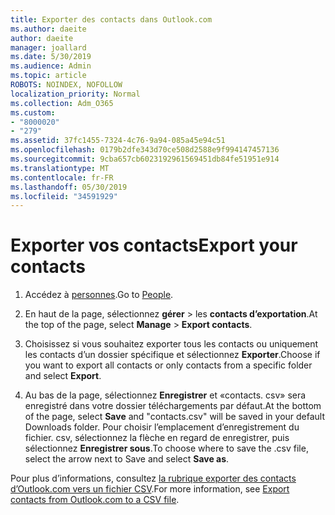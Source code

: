 ```yaml
---
title: Exporter des contacts dans Outlook.com
ms.author: daeite
author: daeite
manager: joallard
ms.date: 5/30/2019
ms.audience: Admin
ms.topic: article
ROBOTS: NOINDEX, NOFOLLOW
localization_priority: Normal
ms.collection: Adm_O365
ms.custom:
- "8000020"
- "279"
ms.assetid: 37fc1455-7324-4c76-9a94-085a45e94c51
ms.openlocfilehash: 0179b2dfe343d70ce508d2588e9f994147457136
ms.sourcegitcommit: 9cba657cb6023192961569451db84fe51951e914
ms.translationtype: MT
ms.contentlocale: fr-FR
ms.lasthandoff: 05/30/2019
ms.locfileid: "34591929"
---
```

# <a name="export-your-contacts"></a><span data-ttu-id="a7906-102">Exporter vos contacts</span><span class="sxs-lookup"><span data-stu-id="a7906-102">Export your contacts</span></span>

1. <span data-ttu-id="a7906-103">Accédez à [personnes](https://outlook.live.com/people/).</span><span class="sxs-lookup"><span data-stu-id="a7906-103">Go to [People](https://outlook.live.com/people/).</span></span>

2. <span data-ttu-id="a7906-104">En haut de la page, sélectionnez **gérer** \> les **contacts d’exportation**.</span><span class="sxs-lookup"><span data-stu-id="a7906-104">At the top of the page, select **Manage** \> **Export contacts**.</span></span>

3. <span data-ttu-id="a7906-105">Choisissez si vous souhaitez exporter tous les contacts ou uniquement les contacts d’un dossier spécifique et sélectionnez **Exporter**.</span><span class="sxs-lookup"><span data-stu-id="a7906-105">Choose if you want to export all contacts or only contacts from a specific folder and select **Export**.</span></span>

4. <span data-ttu-id="a7906-106">Au bas de la page, sélectionnez **Enregistrer** et «contacts. csv» sera enregistré dans votre dossier téléchargements par défaut.</span><span class="sxs-lookup"><span data-stu-id="a7906-106">At the bottom of the page, select **Save** and "contacts.csv" will be saved in your default Downloads folder.</span></span> <span data-ttu-id="a7906-107">Pour choisir l’emplacement d’enregistrement du fichier. csv, sélectionnez la flèche en regard de enregistrer, puis sélectionnez **Enregistrer sous**.</span><span class="sxs-lookup"><span data-stu-id="a7906-107">To choose where to save the .csv file, select the arrow next to Save and select **Save as**.</span></span>

<span data-ttu-id="a7906-108">Pour plus d’informations, consultez [la rubrique exporter des contacts d’Outlook.com vers un fichier CSV](https://go.microsoft.com/fwlink/p/?linkid=873137).</span><span class="sxs-lookup"><span data-stu-id="a7906-108">For more information, see [Export contacts from Outlook.com to a CSV file](https://go.microsoft.com/fwlink/p/?linkid=873137).</span></span>